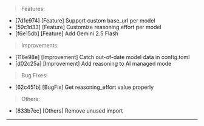 > Features:
- [7d1e974] [Feature] Support custom base_url per model
- [59c1d33] [Feature] Customize reasoning effort per model
- [f6e15db] [Feature] Add Gemini 2.5 Flash

> Improvements:
- [116e98e] [Improvement] Catch out-of-date model data in config.toml
- [d02c25a] [Improvement] Add reasoning to AI managed mode

> Bug Fixes:
- [62c451b] [BugFix] Get reasoning_effort value properly

> Others:
- [833b7ec] [Others] Remove unused import


---
